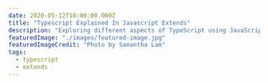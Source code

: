 ```yaml
---
date: 2020-05-12T10:00:00.000Z
title: "Typescript Explained In Javascript Extends"
description: "Exploring different aspects of TypeScript using JavaScript."
featuredImage: "./images/featured-image.jpg"
featuredImageCredit: "Photo by Samantha Lam"
tags:
  - typescript
  - extends
---
```



